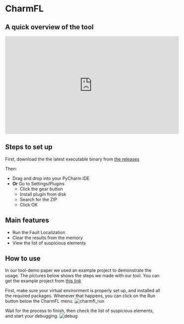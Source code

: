 # CharmFL

## A quick overview of the tool

<iframe width="560" height="315" src="https://www.youtube.com/embed/EBVuNRgkHVc" title="YouTube video player" frameborder="0" allow="accelerometer; autoplay; clipboard-write; encrypted-media; gyroscope; picture-in-picture" allowfullscreen></iframe>

## Steps to set up 

 First, download the the latest executable binary from [the releases](https://github.com/sed-szeged/CharmFL/releases)
 
 Then: 
- Drag and drop into your PyCharm IDE
- **Or** Go to Settings/Plugins
   - Click the gear button
   - Install plugin from disk
   - Search for the ZIP
   - Click OK

## Main features
- Run the Fault Localization
- Clear the results from the memory
- View the list of suspicious elements

## How to use

In our tool-demo paper we used an example project to demonstrate the usage.
The pictures below shows the steps we made with our tool.
You can get the example project from [this link](https://github.com/SzatmariA/CharmFL/tree/main/example)

First, make sure your virtual environment is properly set up, and installed all the required packages.
Whenever that happens, you can click on the Run button below the CharmFL menu.
![charmfl_run](https://user-images.githubusercontent.com/17518412/123008666-98c00c00-d3bb-11eb-8159-b9c96b0fb300.PNG)

Wait for the process to finish, then check the list of suspicious elements, and start your debugging.
![debug](https://user-images.githubusercontent.com/17518412/123008761-c5742380-d3bb-11eb-95d6-11fa9d1910e3.PNG)


